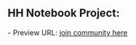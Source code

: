 <h2>HH Notebook Project:</h2>
- Preview URL: <a href="https://community.hhsharedhub.blog">join community here </a>
